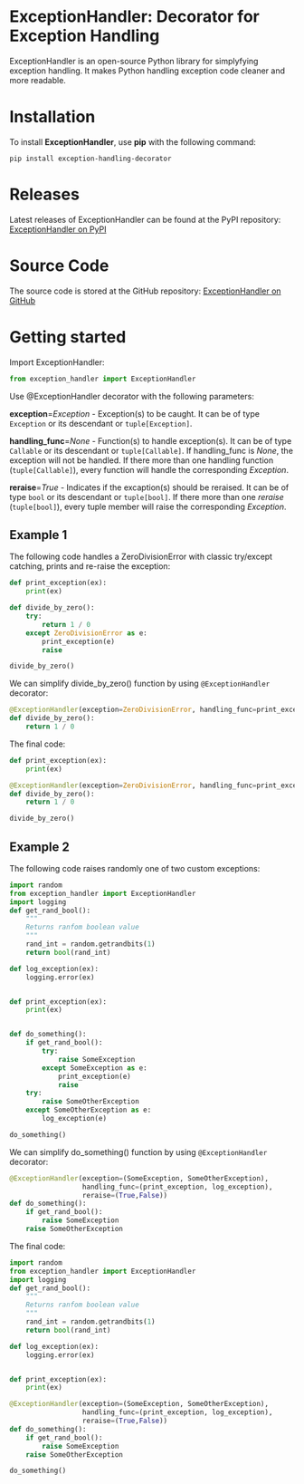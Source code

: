 # ExceptionHandler: Decorator for Exception Handling
ExceptionHandler is an open-source Python library for simplyfying exception handling. It makes Python handling exception code cleaner and more readable.


# Installation
To install **ExceptionHandler**, use **pip** with the following command:

```
pip install exception-handling-decorator
```

# Releases
Latest releases of ExceptionHandler can be found at the PyPI repository: [ExceptionHandler on PyPI](https://pypi.org/project/exception-handling-decorator/)

# Source Code
The source code is stored at the GitHub repository: [ExceptionHandler on GitHub](https://github.com/bpzoran/exception-handling-decorator/)

# Getting started
Import ExceptionHandler:
```python
from exception_handler import ExceptionHandler
```

Use @ExceptionHandler decorator with the following parameters:

**exception**=*Exception* - Exception(s) to be cаught. It can be of type ```Exception``` or its descendant or ```tuple[Exception]```.

**handling_func**=*None* - Function(s) to handle exception(s). It can be of type ```Callable``` or its descendant or ```tuple[Callable]```. If handling_func is *None*, the exception will not be handled. If there more than one handling function (```tuple[Callable]```), every function will handle the corresponding *Exception*.

**reraise**=*True* - Indicates if the excaption(s) should be reraised. It can be of type ```bool``` or its descendant or ```tuple[bool]```. If there more than one *reraise* (```tuple[bool]```), every tuple member will raise the corresponding *Exception*.


## Example 1

The following code handles a ZeroDivisionError with classic try/except catching, prints and re-raise the exception:
```python
def print_exception(ex):
    print(ex)

def divide_by_zero():
    try:
        return 1 / 0
    except ZeroDivisionError as e:
        print_exception(e)   
        raise

divide_by_zero()
```

We can simplify divide_by_zero() function by using ```@ExceptionHandler``` decorator:
```python
@ExceptionHandler(exception=ZeroDivisionError, handling_func=print_exception, reraise=True)
def divide_by_zero():
    return 1 / 0   
```

The final code:
```python
def print_exception(ex):
    print(ex)

@ExceptionHandler(exception=ZeroDivisionError, handling_func=print_exception, reraise=True)
def divide_by_zero():
    return 1 / 0  

divide_by_zero()  
```

## Example 2
The following code raises randomly one of two custom exceptions:
```python
import random
from exception_handler import ExceptionHandler
import logging
def get_rand_bool():
    """
    Returns ranfom boolean value
    """
    rand_int = random.getrandbits(1)
    return bool(rand_int)

def log_exception(ex):
    logging.error(ex)


def print_exception(ex):
    print(ex)    


def do_something():
    if get_rand_bool():
        try:
            raise SomeException
        except SomeException as e:
            print_exception(e)
            raise
    try:
        raise SomeOtherException
    except SomeOtherException as e:
        log_exception(e)

do_something()
```

We can simplify do_something() function by using ```@ExceptionHandler``` decorator:
```python
@ExceptionHandler(exception=(SomeException, SomeOtherException), 
                  handling_func=(print_exception, log_exception), 
                  reraise=(True,False))
def do_something():
    if get_rand_bool():
        raise SomeException
    raise SomeOtherException
```

The final code:
```python
import random
from exception_handler import ExceptionHandler
import logging
def get_rand_bool():
    """
    Returns ranfom boolean value
    """
    rand_int = random.getrandbits(1)
    return bool(rand_int)

def log_exception(ex):
    logging.error(ex)


def print_exception(ex):
    print(ex)  

@ExceptionHandler(exception=(SomeException, SomeOtherException), 
                  handling_func=(print_exception, log_exception), 
                  reraise=(True,False))
def do_something():
    if get_rand_bool():
        raise SomeException
    raise SomeOtherException  

do_something()
```